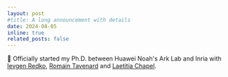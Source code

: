```yaml
---
layout: post
#title: A long announcement with details
date: 2024-08-05
inline: true
related_posts: false
---
```


🤗 Officially started my Ph.D. between Huawei Noah's Ark Lab and Inria with <a href="https://ievred.github.io/">Ievgen Redko</a>, <a href="https://rtavenar.github.io/research/bio.html">Romain Tavenard</a> and <a href="https://people.irisa.fr/Laetitia.Chapel/">Laetitia Chapel</a>.

